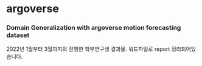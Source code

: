 # argoverse
### Domain Generalization with argoverse motion forecasting dataset
2022년 1월부터 3월까지의 진행한 학부연구생 결과물. 
워드파일로 report 정리되어있습니다.
